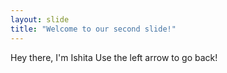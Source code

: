 ```yaml
---
layout: slide
title: "Welcome to our second slide!"
---
```

Hey there, I'm Ishita
Use the left arrow to go back!
